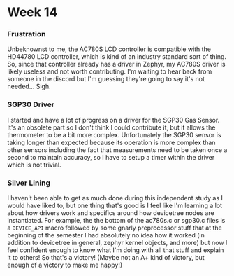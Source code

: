 # Week 14
### Frustration
Unbeknownst to me, the AC780S LCD controller is compatible with the HD44780 LCD controller, which is kind of an industry standard sort of thing. So, since that controller already has a driver in Zephyr, my AC780S driver is likely useless and not worth contributing. I'm waiting to hear back from someone in the discord but I'm guessing they're going to say it's not needed... Sigh.
### SGP30 Driver
I started and have a lot of progress on a driver for the SGP30 Gas Sensor. It's an obsolete part so I don't think I could contribute it, but it allows the thermometer to be a bit more complex. Unfortunately the SGP30 sensor is taking longer than expected because its operation is more complex than other sensors including the fact that measurements need to be taken once a second to maintain accuracy, so I have to setup a timer within the driver which is not trivial.
### Silver Lining
I haven't been able to get as much done during this independent study as I would have liked to, but one thing that's good is I feel like I'm learning a lot about how drivers work and specifics around how devicetree nodes are instantiated. For example, the the bottom of the ac780s.c or sgp30.c files is a ```DEVICE_API``` macro followed by some gnarly preprocessor stuff that at the beginning of the semester I had absolutely no idea how it worked (in addition to devicetree in general, zephyr kernel objects, and more) but now I feel confident enough to know what I'm doing with all that stuff and explain it to others! So that's a victory! (Maybe not an A+ kind of victory, but enough of a victory to make me happy!)